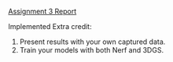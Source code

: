 [Assignment 3 Report](./html/assignment3.html)

Implemented Extra credit: 
1) Present results with your own captured data.
2) Train your models with both Nerf and 3DGS.
